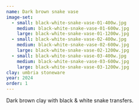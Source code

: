 ```yaml
---
name: Dark brown snake vase
image-set:
  - small: black-white-snake-vase-01-400w.jpg
    medium: black-white-snake-vase-01-600w.jpg
    large: black-white-snake-vase-01-1200w.jpg
  - small: black-white-snake-vase-02-400w.jpg
    medium: black-white-snake-vase-02-600w.jpg
    large: black-white-snake-vase-02-1200w.jpg
  - small: black-white-snake-vase-03-400w.jpg
    medium: black-white-snake-vase-03-600w.jpg
    large: black-white-snake-vase-03-1200w.jpg
clay: umbria stoneware
year: 2024
order: 1
---
```


Dark brown clay with black & white snake transfers.